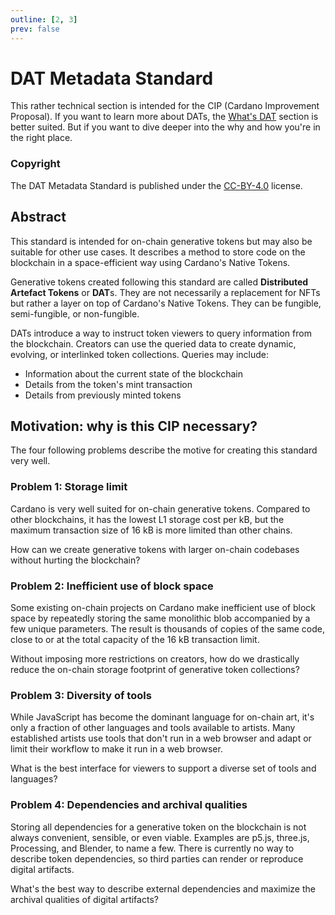 ```yaml
---
outline: [2, 3]
prev: false
---
```

# DAT Metadata Standard

This rather technical section is intended for the CIP (Cardano Improvement Proposal). If you want to learn more about DATs, the [What's DAT](/dats) section is better suited. But if you want to dive deeper into the why and how you're in the right place.

### Copyright

The DAT Metadata Standard is published under the [CC-BY-4.0](https://creativecommons.org/licenses/by/4.0/legalcode) license.

## Abstract

This standard is intended for on-chain generative tokens but may also be suitable for other use cases. It describes a method to store code on the blockchain in a space-efficient way using Cardano's Native Tokens.

Generative tokens created following this standard are called **Distributed Artefact Tokens** or **DAT**s. They are not necessarily a replacement for NFTs but rather a layer on top of Cardano's Native Tokens. They can be fungible, semi-fungible, or non-fungible.

DATs introduce a way to instruct token viewers to query information from the blockchain. Creators can use the queried data to create dynamic, evolving, or interlinked token collections. Queries may include:
- Information about the current state of the blockchain
- Details from the token's mint transaction
- Details from previously minted tokens

## Motivation: why is this CIP necessary?


The four following problems describe the motive for creating this standard very well.

### **Problem 1:** Storage limit

Cardano is very well suited for on-chain generative tokens. Compared to other blockchains, it has the lowest L1 storage cost per kB, but the maximum transaction size of 16 kB is more limited than other chains.

How can we create generative tokens with larger on-chain codebases without hurting the blockchain?

### **Problem 2:** Inefficient use of block space

Some existing on-chain projects on Cardano make inefficient use of block space by repeatedly storing the same monolithic blob accompanied by a few unique parameters. The result is thousands of copies of the same code, close to or at the total capacity of the 16 kB transaction limit.

Without imposing more restrictions on creators, how do we drastically reduce the on-chain storage footprint of generative token collections?

### **Problem 3:** Diversity of tools

While JavaScript has become the dominant language for on-chain art, it's only a fraction of other languages and tools available to artists. Many established artists use tools that don't run in a web browser and adapt or limit their workflow to make it run in a web browser.

What is the best interface for viewers to support a diverse set of tools and languages?

### **Problem 4:** Dependencies and archival qualities

Storing all dependencies for a generative token on the blockchain is not always convenient, sensible, or even viable. Examples are p5.js, three.js, Processing, and Blender, to name a few. There is currently no way to describe token dependencies, so third parties can render or reproduce digital artifacts.

What's the best way to describe external dependencies and maximize the archival qualities of digital artifacts?
